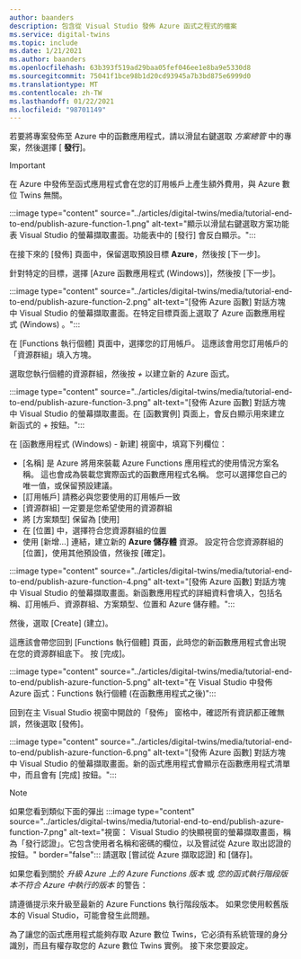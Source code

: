 ```yaml
---
author: baanders
description: 包含從 Visual Studio 發佈 Azure 函式之程式的檔案
ms.service: digital-twins
ms.topic: include
ms.date: 1/21/2021
ms.author: baanders
ms.openlocfilehash: 63b393f519ad29baa05fef046ee1e8ba9e5330d8
ms.sourcegitcommit: 75041f1bce98b1d20cd93945a7b3bd875e6999d0
ms.translationtype: MT
ms.contentlocale: zh-TW
ms.lasthandoff: 01/22/2021
ms.locfileid: "98701149"
---
```

若要將專案發佈至 Azure 中的函數應用程式，請以滑鼠右鍵選取 *方案總管* 中的專案，然後選擇 [ **發行**]。

> [!IMPORTANT] 
> 在 Azure 中發佈至函式應用程式會在您的訂用帳戶上產生額外費用，與 Azure 數位 Twins 無關。

:::image type="content" source="../articles/digital-twins/media/tutorial-end-to-end/publish-azure-function-1.png" alt-text="顯示以滑鼠右鍵選取方案功能表 Visual Studio 的螢幕擷取畫面。功能表中的 [發行] 會反白顯示。":::

在接下來的 [發佈] 頁面中，保留選取預設目標 **Azure**，然後按 [下一步]。 

針對特定的目標，選擇 [Azure 函數應用程式 (Windows)]，然後按 [下一步]。

:::image type="content" source="../articles/digital-twins/media/tutorial-end-to-end/publish-azure-function-2.png" alt-text="[發佈 Azure 函數] 對話方塊中 Visual Studio 的螢幕擷取畫面。在特定目標頁面上選取了 Azure 函數應用程式 (Windows) 。":::

在 [Functions 執行個體] 頁面中，選擇您的訂用帳戶。 這應該會用您訂用帳戶的「資源群組」填入方塊。

選取您執行個體的資源群組，然後按 *+* 以建立新的 Azure 函式。

:::image type="content" source="../articles/digital-twins/media/tutorial-end-to-end/publish-azure-function-3.png" alt-text="[發佈 Azure 函數] 對話方塊中 Visual Studio 的螢幕擷取畫面。在 [函數實例] 頁面上，會反白顯示用來建立新函式的 + 按鈕。":::

在 [函數應用程式 (Windows) - 新建] 視窗中，填寫下列欄位：
* [名稱] 是 Azure 將用來裝載 Azure Functions 應用程式的使用情況方案名稱。 這也會成為裝載您實際函式的函數應用程式名稱。 您可以選擇您自己的唯一值，或保留預設建議。
* [訂用帳戶] 請務必與您要使用的訂用帳戶一致 
* [資源群組] 一定要是您希望使用的資源群組
* 將 [方案類型] 保留為 [使用]
* 在 [位置] 中，選擇符合您資源群組的位置
* 使用 [新增...] 連結，建立新的 **Azure 儲存體** 資源。 設定符合您資源群組的 [位置]，使用其他預設值，然後按 [確定]。

:::image type="content" source="../articles/digital-twins/media/tutorial-end-to-end/publish-azure-function-4.png" alt-text="[發佈 Azure 函數] 對話方塊中 Visual Studio 的螢幕擷取畫面。新函數應用程式的詳細資料會填入，包括名稱、訂用帳戶、資源群組、方案類型、位置和 Azure 儲存體。":::

然後，選取 [Create] \(建立\)。

這應該會帶您回到 [Functions 執行個體] 頁面，此時您的新函數應用程式會出現在您的資源群組底下。 按 [完成]。

:::image type="content" source="../articles/digital-twins/media/tutorial-end-to-end/publish-azure-function-5.png" alt-text="在 Visual Studio 中發佈 Azure 函式：Functions 執行個體 (在函數應用程式之後)":::

回到在主 Visual Studio 視窗中開啟的「發佈」 窗格中，確認所有資訊都正確無誤，然後選取 [發佈]。

:::image type="content" source="../articles/digital-twins/media/tutorial-end-to-end/publish-azure-function-6.png" alt-text="[發佈 Azure 函數] 對話方塊中 Visual Studio 的螢幕擷取畫面。新的函式應用程式會顯示在函數應用程式清單中，而且會有 [完成] 按鈕。":::

> [!NOTE]
> 如果您看到類似下面的彈出 :::image type="content" source="../articles/digital-twins/media/tutorial-end-to-end/publish-azure-function-7.png" alt-text="視窗： Visual Studio 的快顯視窗的螢幕擷取畫面，稱為「發行認證」。它包含使用者名稱和密碼的欄位，以及嘗試從 Azure 取出認證的按鈕。" border="false":::
> 請選取 [嘗試從 Azure 擷取認證] 和 [儲存]。
>
> 如果您看到關於 *升級 Azure 上的 Azure Functions 版本* 或 *您的函式執行階段版本不符合 Azure 中執行的版本* 的警告：
>
> 請遵循提示來升級至最新的 Azure Functions 執行階段版本。 如果您使用較舊版本的 Visual Studio，可能會發生此問題。

為了讓您的函式應用程式能夠存取 Azure 數位 Twins，它必須有系統管理的身分識別，而且有權存取您的 Azure 數位 Twins 實例。 接下來您要設定。

